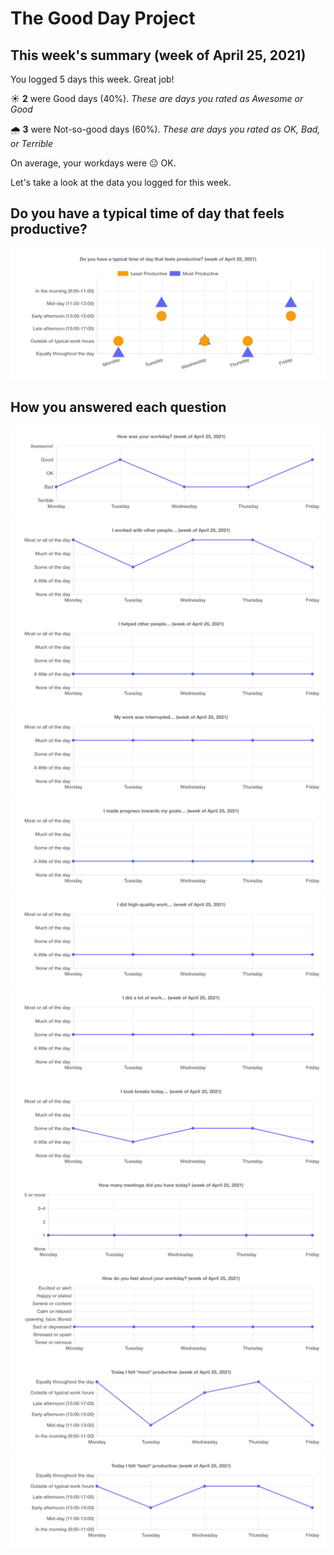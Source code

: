 
  # The Good Day Project

  ## This week's summary (week of April 25, 2021)

  You logged 5 days this week. Great job!

  ☀️ **2** were Good days (40%). *These are days you rated as Awesome or Good*

  🌧 **3** were Not-so-good days (60%). *These are days you rated as OK, Bad, or Terrible*

  On average, your workdays were 😐 OK.

  Let's take a look at the data you logged for this week.

  ## Do you have a typical time of day that feels productive?

  ![Image](time-of-day.png)

  ## How you answered each question

  ![Image](timeline-0.png)
![Image](timeline-1.png)
![Image](timeline-2.png)
![Image](timeline-3.png)
![Image](timeline-4.png)
![Image](timeline-5.png)
![Image](timeline-6.png)
![Image](timeline-7.png)
![Image](timeline-8.png)
![Image](timeline-9.png)
![Image](timeline-10.png)
![Image](timeline-11.png)
  